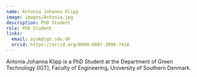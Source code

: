 ```yaml
---
name: Antonia Johanna Klipp
image: images/Antonia.jpg
description: PhD Student
role: PhD Student
links:
  email: ajok@igt.sdu.dk
  orcid: https://orcid.org/0009-0007-3990-7418
---
```


Antonia Johanna Klipp is a PhD Student at the Department of Green Technology (IGT), Faculty of Engineering, University of Southern Denmark. 

